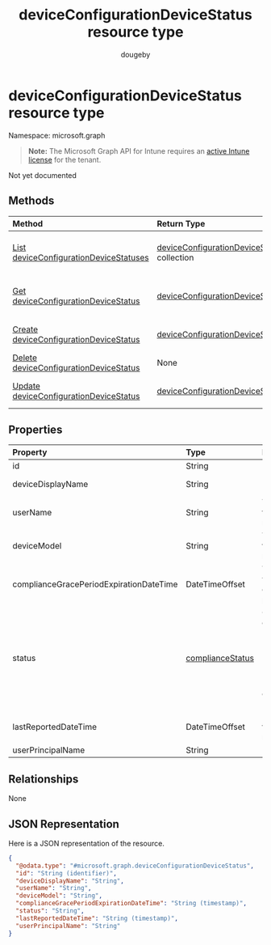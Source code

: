 ﻿---
title: "deviceConfigurationDeviceStatus resource type"
description: "Not yet documented"
author: "dougeby"
localization_priority: Normal
ms.prod: "intune"
doc_type: resourcePageType
---

# deviceConfigurationDeviceStatus resource type

Namespace: microsoft.graph

> **Note:** The Microsoft Graph API for Intune requires an [active Intune license](https://go.microsoft.com/fwlink/?linkid=839381) for the tenant.

Not yet documented

## Methods

| Method                                                                                                         | Return Type                                                                                                       | Description                                                                                                                                              |
| :------------------------------------------------------------------------------------------------------------- | :---------------------------------------------------------------------------------------------------------------- | :------------------------------------------------------------------------------------------------------------------------------------------------------- |
| [List deviceConfigurationDeviceStatuses](../api/intune-deviceconfig-deviceconfigurationdevicestatus-list.md)   | [deviceConfigurationDeviceStatus](../resources/intune-deviceconfig-deviceconfigurationdevicestatus.md) collection | List properties and relationships of the [deviceConfigurationDeviceStatus](../resources/intune-deviceconfig-deviceconfigurationdevicestatus.md) objects. |
| [Get deviceConfigurationDeviceStatus](../api/intune-deviceconfig-deviceconfigurationdevicestatus-get.md)       | [deviceConfigurationDeviceStatus](../resources/intune-deviceconfig-deviceconfigurationdevicestatus.md)            | Read properties and relationships of the [deviceConfigurationDeviceStatus](../resources/intune-deviceconfig-deviceconfigurationdevicestatus.md) object.  |
| [Create deviceConfigurationDeviceStatus](../api/intune-deviceconfig-deviceconfigurationdevicestatus-create.md) | [deviceConfigurationDeviceStatus](../resources/intune-deviceconfig-deviceconfigurationdevicestatus.md)            | Create a new [deviceConfigurationDeviceStatus](../resources/intune-deviceconfig-deviceconfigurationdevicestatus.md) object.                              |
| [Delete deviceConfigurationDeviceStatus](../api/intune-deviceconfig-deviceconfigurationdevicestatus-delete.md) | None                                                                                                              | Deletes a [deviceConfigurationDeviceStatus](../resources/intune-deviceconfig-deviceconfigurationdevicestatus.md).                                        |
| [Update deviceConfigurationDeviceStatus](../api/intune-deviceconfig-deviceconfigurationdevicestatus-update.md) | [deviceConfigurationDeviceStatus](../resources/intune-deviceconfig-deviceconfigurationdevicestatus.md)            | Update the properties of a [deviceConfigurationDeviceStatus](../resources/intune-deviceconfig-deviceconfigurationdevicestatus.md) object.                |

## Properties

| Property                                | Type                                                               | Description                                                                                                                                                             |
| :-------------------------------------- | :----------------------------------------------------------------- | :---------------------------------------------------------------------------------------------------------------------------------------------------------------------- |
| id                                      | String                                                             | Key of the entity.                                                                                                                                                      |
| deviceDisplayName                       | String                                                             | Device name of the DevicePolicyStatus.                                                                                                                                  |
| userName                                | String                                                             | The User Name that is being reported                                                                                                                                    |
| deviceModel                             | String                                                             | The device model that is being reported                                                                                                                                 |
| complianceGracePeriodExpirationDateTime | DateTimeOffset                                                     | The DateTime when device compliance grace period expires                                                                                                                |
| status                                  | [complianceStatus](../resources/intune-shared-compliancestatus.md) | Compliance status of the policy report. Possible values are: `unknown`, `notApplicable`, `compliant`, `remediated`, `nonCompliant`, `error`, `conflict`, `notAssigned`. |
| lastReportedDateTime                    | DateTimeOffset                                                     | Last modified date time of the policy report.                                                                                                                           |
| userPrincipalName                       | String                                                             | UserPrincipalName.                                                                                                                                                      |

## Relationships

None

## JSON Representation

Here is a JSON representation of the resource.

<!-- {
  "blockType": "resource",
  "keyProperty": "id",
  "@odata.type": "microsoft.graph.deviceConfigurationDeviceStatus"
}
-->

```json
{
  "@odata.type": "#microsoft.graph.deviceConfigurationDeviceStatus",
  "id": "String (identifier)",
  "deviceDisplayName": "String",
  "userName": "String",
  "deviceModel": "String",
  "complianceGracePeriodExpirationDateTime": "String (timestamp)",
  "status": "String",
  "lastReportedDateTime": "String (timestamp)",
  "userPrincipalName": "String"
}
```
